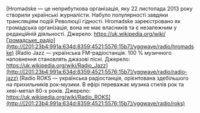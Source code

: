 [Hromadske — це неприбуткова організація, яку 22 листопада 2013 року створили українські журналісти. Набуло популярності завдяки трансляціям подій Революції гідності. Hromadske зареєстровано як громадська організація, вона не має власників та є незалежним у редакційній діяльності. Джерело: https://uk.wikipedia.org/wiki/Громадське_радіо](http://[201:23b4:991a:634d:8359:4521:5576:15b7]/yggwave/radio/hromadske)
[Radio Jazz — українська FM-радіостанція. 100 % музичного наповнення становлять джазові пісні. Джерело: https://uk.wikipedia.org/wiki/Radio_Jazz](http://[201:23b4:991a:634d:8359:4521:5576:15b7]/yggwave/radio/radio-jazz)
[Radio ROKS — українська радіостанція, орієнтована здебільшого на прихильників рок-музики. В ефірі переважає музика стилів рок та хеві-метал 80-х років. Джерело: https://uk.wikipedia.org/wiki/Radio_ROKS](http://[201:23b4:991a:634d:8359:4521:5576:15b7]/yggwave/radio/roks)